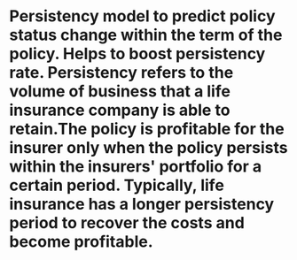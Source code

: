 # Persistency model to predict policy status change within the term of the policy. Helps to boost persistency rate. Persistency refers to the volume of business that a life insurance company is able to retain.The policy is profitable for the insurer only when the policy persists within the insurers' portfolio for a certain period. Typically, life insurance has a longer persistency period to recover the costs and become profitable.
